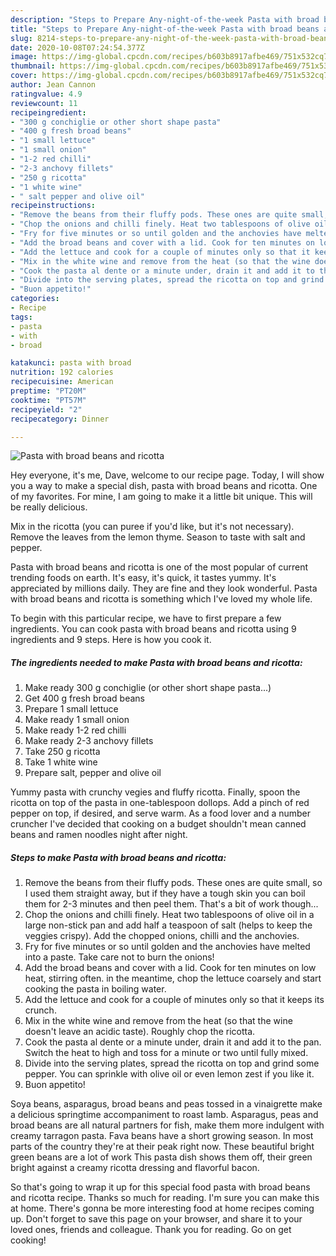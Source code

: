 ```yaml
---
description: "Steps to Prepare Any-night-of-the-week Pasta with broad beans and ricotta"
title: "Steps to Prepare Any-night-of-the-week Pasta with broad beans and ricotta"
slug: 8214-steps-to-prepare-any-night-of-the-week-pasta-with-broad-beans-and-ricotta
date: 2020-10-08T07:24:54.377Z
image: https://img-global.cpcdn.com/recipes/b603b8917afbe469/751x532cq70/pasta-with-broad-beans-and-ricotta-recipe-main-photo.jpg
thumbnail: https://img-global.cpcdn.com/recipes/b603b8917afbe469/751x532cq70/pasta-with-broad-beans-and-ricotta-recipe-main-photo.jpg
cover: https://img-global.cpcdn.com/recipes/b603b8917afbe469/751x532cq70/pasta-with-broad-beans-and-ricotta-recipe-main-photo.jpg
author: Jean Cannon
ratingvalue: 4.9
reviewcount: 11
recipeingredient:
- "300 g conchiglie or other short shape pasta"
- "400 g fresh broad beans"
- "1 small lettuce"
- "1 small onion"
- "1-2 red chilli"
- "2-3 anchovy fillets"
- "250 g ricotta"
- "1 white wine"
- " salt pepper and olive oil"
recipeinstructions:
- "Remove the beans from their fluffy pods. These ones are quite small, so I used them straight away, but if they have a tough skin you can boil them for 2-3 minutes and then peel them. That&#39;s a bit of work though..."
- "Chop the onions and chilli finely. Heat two tablespoons of olive oil in a large non-stick pan and add half a teaspoon of salt (helps to keep the veggies crispy). Add the chopped onions, chilli and the anchovies."
- "Fry for five minutes or so until golden and the anchovies have melted into a paste. Take care not to burn the onions!"
- "Add the broad beans and cover with a lid. Cook for ten minutes on low heat, stirring often. in the meantime, chop the lettuce coarsely and start cooking the pasta in boiling water."
- "Add the lettuce and cook for a couple of minutes only so that it keeps its crunch."
- "Mix in the white wine and remove from the heat (so that the wine doesn&#39;t leave an acidic taste). Roughly chop the ricotta."
- "Cook the pasta al dente or a minute under, drain it and add it to the pan. Switch the heat to high and toss for a minute or two until fully mixed."
- "Divide into the serving plates, spread the ricotta on top and grind some pepper. You can sprinkle with olive oil or even lemon zest if you like it."
- "Buon appetito!"
categories:
- Recipe
tags:
- pasta
- with
- broad

katakunci: pasta with broad 
nutrition: 192 calories
recipecuisine: American
preptime: "PT20M"
cooktime: "PT57M"
recipeyield: "2"
recipecategory: Dinner

---
```



![Pasta with broad beans and ricotta](https://img-global.cpcdn.com/recipes/b603b8917afbe469/751x532cq70/pasta-with-broad-beans-and-ricotta-recipe-main-photo.jpg)

Hey everyone, it's me, Dave, welcome to our recipe page. Today, I will show you a way to make a special dish, pasta with broad beans and ricotta. One of my favorites. For mine, I am going to make it a little bit unique. This will be really delicious.

Mix in the ricotta (you can puree if you&#39;d like, but it&#39;s not necessary). Remove the leaves from the lemon thyme. Season to taste with salt and pepper.

Pasta with broad beans and ricotta is one of the most popular of current trending foods on earth. It's easy, it's quick, it tastes yummy. It's appreciated by millions daily. They are fine and they look wonderful. Pasta with broad beans and ricotta is something which I've loved my whole life.


To begin with this particular recipe, we have to first prepare a few ingredients. You can cook pasta with broad beans and ricotta using 9 ingredients and 9 steps. Here is how you cook it.

<!--inarticleads1-->

##### The ingredients needed to make Pasta with broad beans and ricotta:

1. Make ready 300 g conchiglie (or other short shape pasta...)
1. Get 400 g fresh broad beans
1. Prepare 1 small lettuce
1. Make ready 1 small onion
1. Make ready 1-2 red chilli
1. Make ready 2-3 anchovy fillets
1. Take 250 g ricotta
1. Take 1 white wine
1. Prepare  salt, pepper and olive oil


Yummy pasta with crunchy vegies and fluffy ricotta. Finally, spoon the ricotta on top of the pasta in one-tablespoon dollops. Add a pinch of red pepper on top, if desired, and serve warm. As a food lover and a number cruncher I&#39;ve decided that cooking on a budget shouldn&#39;t mean canned beans and ramen noodles night after night. 

<!--inarticleads2-->

##### Steps to make Pasta with broad beans and ricotta:

1. Remove the beans from their fluffy pods. These ones are quite small, so I used them straight away, but if they have a tough skin you can boil them for 2-3 minutes and then peel them. That&#39;s a bit of work though...
1. Chop the onions and chilli finely. Heat two tablespoons of olive oil in a large non-stick pan and add half a teaspoon of salt (helps to keep the veggies crispy). Add the chopped onions, chilli and the anchovies.
1. Fry for five minutes or so until golden and the anchovies have melted into a paste. Take care not to burn the onions!
1. Add the broad beans and cover with a lid. Cook for ten minutes on low heat, stirring often. in the meantime, chop the lettuce coarsely and start cooking the pasta in boiling water.
1. Add the lettuce and cook for a couple of minutes only so that it keeps its crunch.
1. Mix in the white wine and remove from the heat (so that the wine doesn&#39;t leave an acidic taste). Roughly chop the ricotta.
1. Cook the pasta al dente or a minute under, drain it and add it to the pan. Switch the heat to high and toss for a minute or two until fully mixed.
1. Divide into the serving plates, spread the ricotta on top and grind some pepper. You can sprinkle with olive oil or even lemon zest if you like it.
1. Buon appetito!


Soya beans, asparagus, broad beans and peas tossed in a vinaigrette make a delicious springtime accompaniment to roast lamb. Asparagus, peas and broad beans are all natural partners for fish, make them more indulgent with creamy tarragon pasta. Fava beans have a short growing season. In most parts of the country they&#39;re at their peak right now. These beautiful bright green beans are a lot of work This pasta dish shows them off, their green bright against a creamy ricotta dressing and flavorful bacon. 

So that's going to wrap it up for this special food pasta with broad beans and ricotta recipe. Thanks so much for reading. I'm sure you can make this at home. There's gonna be more interesting food at home recipes coming up. Don't forget to save this page on your browser, and share it to your loved ones, friends and colleague. Thank you for reading. Go on get cooking!
